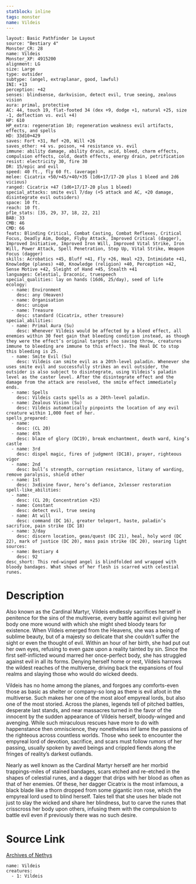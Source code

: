 ```yaml
---
statblock: inline
tags: monster
name: Vildeis
---
```

```statblock
layout: Basic Pathfinder 1e Layout
source: "Bestiary 4"
Monster_CR: 28
name: Vildeis
Monster_XP: 4915200
alignment: LG
size: Large
type: outsider
subtype: (angel, extraplanar, good, lawful)
INI: +13
perception: +42
senses: blindsense, darkvision, detect evil, true seeing, zealous vision
aura: primal, protective
AC: 44, touch 19, flat-footed 34 (dex +9, dodge +1, natural +25, size -1, deflection vs. evil +4)
HP: 610
HP_extra: regeneration 10; regeneration weakness evil artifacts, effects, and spells
HD: 33d10+429
saves: Fort +31, Ref +20, Will +26
saves_other: +4 vs. poison, +4 resistance vs. evil
immune: ability damage, ability drain, acid, bleed, charm effects, compulsion effects, cold, death effects, energy drain, petrification
resist: electricity 30, fire 30
DR: 15/epic and evil
speed: 40 ft., fly 60 ft. (average)
melee: Cicatrix +50/+45/+40/+35 (1d6+17/17-20 plus 1 bleed and 2d6 vicious)
ranged: Cicatrix +47 (1d6+17/17-20 plus 1 bleed)
special_attacks: smite evil 7/day (+5 attack and AC, +20 damage, disintegrate evil outsiders)
space: 10 ft.
reach: 10 ft.
pf1e_stats: [35, 29, 37, 18, 22, 21]
BAB: 33
CMB: 46
CMD: 66
feats: Blinding Critical, Combat Casting, Combat Reflexes, Critical Focus, Deadly Aim, Dodge, Flyby Attack, Improved Critical (dagger), Improved Initiative, Improved Iron Will, Improved Vital Strike, Iron Will, Power Attack, Spell Penetration, Step Up, Vital Strike, Weapon Focus (dagger)
skills: Acrobatics +45, Bluff +41, Fly +26, Heal +23, Intimidate +41, Knowledge (planes) +40, Knowledge (religion) +40, Perception +42, Sense Motive +42, Sleight of Hand +45, Stealth +41
languages: Celestial, Draconic, truespeech
special_qualities: lay on hands (16d6, 25/day), seed of life
ecology:
  - name: Environment
    desc: any (Heaven)
  - name: Organisation
    desc: unique
  - name: Treasure
    desc: standard (Cicatrix, other treasure)
special_abilities:
  - name: Primal Aura (Su)
    desc: Whenever Vildeis would be affected by a bleed effect, all enemies within 30 feet gain that bleeding condition instead, as though they were the effect’s original targets (no saving throw, creatures immune to bleeding are immune to this effect). The Heal DC to stop this bleeding is 25.
  - name: Smite Evil (Su)
    desc: Vildeis can smite evil as a 20th-level paladin. Whenever she uses smite evil and successfully strikes an evil outsider, the outsider is also subject to disintegrate, using Vildeis’s paladin level as the caster level. After the disintegrate effect and the damage from the attack are resolved, the smite effect immediately ends.
  - name: Spells
    desc: Vildeis casts spells as a 20th-level paladin.
  - name: Zealous Vision (Su)
    desc: Vildeis automatically pinpoints the location of any evil creature within 1,000 feet of her.
spells_prepared:
  - name:
    desc: (CL 20)
  - name: 4th
    desc: blaze of glory (DC19), break enchantment, death ward, king’s castle
  - name: 3rd
    desc: dispel magic, fires of judgment (DC18), prayer, righteous vigor
  - name: 2nd
    desc: bull’s strength, corruption resistance, litany of warding, remove paralysis, shield other
  - name: 1st
    desc: 3xdivine favor, hero’s defiance, 2xlesser restoration
spell-like_abilities:
  - name:
    desc: (CL 20; Concentration +25)
  - name: Constant
    desc: detect evil, true seeing
  - name: At will
    desc: command (DC 16), greater teleport, haste, paladin’s sacrifice, pain strike (DC 18)
  - name: 3/day
    desc: discern location, geas/quest (DC 21), heal, holy word (DC 22), mark of justice (DC 20), mass pain strike (DC 20), searing light
sources:
  - name: Bestiary 4
    desc: 92
desc_short: This red-winged angel is blindfolded and wrapped with bloody bandages. What shows of her flesh is scarred with celestial runes.
```
# Description
Also known as the Cardinal Martyr, Vildeis endlessly sacrifices herself in penitence for the sins of the multiverse, every battle against evil giving her body one more wound with which she might shed bloody tears for existence. When Vildeis emerged from the Heavens, she was a being of sublime beauty, but of a majesty so delicate that she couldn’t suffer the sight or even the thought of evil. Within an hour of her birth, she had put out her own eyes, refusing to even gaze upon a reality tainted by sin. Since the first self-inflicted wound marred her once-perfect body, she has struggled against evil in all its forms. Denying herself home or rest, Vildeis harrows the wildest reaches of the multiverse, driving back the expansions of foul realms and slaying those who would do wicked deeds.

Vildeis has no home among the planes, and forgoes any comforts-even those as basic as shelter or company-so long as there is evil afoot in the multiverse. Such makes her one of the most aloof empyreal lords, but also one of the most storied. Across the planes, legends tell of pitched battles, desperate last stands, and near massacres turned in the favor of the innocent by the sudden appearance of Vildeis herself, bloody-winged and avenging. While such miraculous rescues have more to do with happenstance then omniscience, they nonetheless inf lame the passions of the righteous across countless worlds. Those who seek to encounter the empyreal lord of devotion, sacrifice, and scars must follow rumors of her passing, usually spoken by awed beings and crippled fiends along the fringes of reality’s darkest outlands.

Nearly as well known as the Cardinal Martyr herself are her morbid trappings-miles of stained bandages, scars etched and re-etched in the shapes of celestial runes, and a dagger that drips with her blood as often as that of her enemies. Of these, her dagger Cicatrix is the most infamous, a black blade like a thorn dropped from some gigantic iron rose, which the empyreal lord used to blind herself. Tales tell that she uses her blade not just to slay the wicked and share her blindness, but to carve the runes that crisscross her body upon others, infusing them with the compulsion to battle evil even if previously there was no such desire.
# Source Link
[Archives of Nethys](https://aonprd.com/MonsterDisplay.aspx?ItemName=Vildeis)
```encounter-table
name: Vildeis
creatures:
  - 1: Vildeis
```
